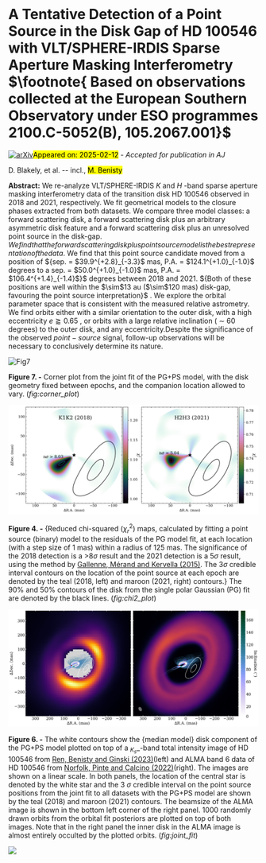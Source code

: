 <div class="macros" style="visibility:hidden;">
$\newcommand{\ensuremath}{}$
$\newcommand{\xspace}{}$
$\newcommand{\object}[1]{\texttt{#1}}$
$\newcommand{\farcs}{{.}''}$
$\newcommand{\farcm}{{.}'}$
$\newcommand{\arcsec}{''}$
$\newcommand{\arcmin}{'}$
$\newcommand{\ion}[2]{#1#2}$
$\newcommand{\textsc}[1]{\textrm{#1}}$
$\newcommand{\hl}[1]{\textrm{#1}}$
$\newcommand{\footnote}[1]{}$
$\newcommand{\vdag}{(v)^\dagger}$
$\newcommand$
$\newcommand$
$\newcommand{\dij}[1]{\textcolor{brown}{#1}}$
$\newcommand{\db}[1]{\textcolor{red}{#1}}$
$\newcommand{\bn}[1]{\textcolor{magenta}{#1}}$</div>



<div id="title">

# A Tentative Detection of a Point Source in the Disk Gap of HD 100546 with VLT/SPHERE-IRDIS Sparse Aperture Masking Interferometry $\footnote{ Based on observations collected at the European Southern Observatory under ESO programmes 2100.C-5052(B), 105.2067.001}$

</div>
<div id="comments">

[![arXiv](https://img.shields.io/badge/arXiv-2502.07759-b31b1b.svg)](https://arxiv.org/abs/2502.07759)<mark>Appeared on: 2025-02-12</mark> -  _Accepted for publication in AJ_

</div>
<div id="authors">

D. Blakely, et al. -- incl., <mark>M. Benisty</mark>

</div>
<div id="abstract">

**Abstract:** We re-analyze VLT/SPHERE-IRDIS _K_ and _H_ -band sparse aperture masking interferometry data of the transition disk HD 100546 observed in 2018 and 2021, respectively. We fit geometrical models to the closure phases extracted from both datasets. We compare three model classes: a forward scattering disk, a forward scattering disk plus an arbitrary asymmetric disk feature and a forward scattering disk plus an unresolved point source in the disk-gap. ${We find that the forward scattering disk plus point source model is the best representation of the data.}$ We find that this point source candidate moved from a position of ${sep. = $39.9^{+2.8}_{-3.3}$ mas, P.A. = $124.1^{+1.0}_{-1.0}$ degrees to a sep. = $50.0^{+1.0}_{-1.0}$ mas, P.A. = $106.4^{+1.4}_{-1.4}$}$ degrees between 2018 and 2021. ${Both of these positions are well within the $\sim$13 au ($\sim$120 mas) disk-gap, favouring the point source interpretation}$ . We explore the orbital parameter space that is consistent with the measured relative astrometry. We find orbits either with a similar orientation to the outer disk, with a high eccentricity $e \gtrapprox 0.65$ , or orbits with a large relative inclination ( $\sim$ 60 degrees) to the outer disk, and any eccentricity.Despite the significance of the observed ${point-source}$ signal, follow-up observations will be necessary to conclusively determine its nature.

</div>

<div id="div_fig1">

<img src="tmp_2502.07759/./cornerplot.png" alt="Fig7" width="100%"/>

**Figure 7. -** Corner plot from the joint fit of the PG+PS model, with the disk geometry fixed between epochs, and the companion location allowed to vary. (*fig:corner_plot*)

</div>
<div id="div_fig2">

<img src="tmp_2502.07759/./chi2_plot.png" alt="Fig4" width="100%"/>

**Figure 4. -** {Reduced chi-squared ($\chi^2_{r}$) maps, calculated by fitting a point source (binary) model to the residuals of the PG model fit, at each location (with a step size of 1 mas) within a radius of 125 mas. The significance of the 2018 detection is a $>$8$\sigma$ result and the 2021 detection is a 5$\sigma$ result, using the method by [Gallenne, Mérand and Kervella (2015)](). The 3$\sigma$ credible interval contours on the location of the point source at each epoch are denoted by the teal (2018, left) and maroon (2021, right) contours.} The 90\% and 50\% contours of the disk from the single polar Gaussian (PG) fit are denoted by the black lines. (*fig:chi2_plot*)

</div>
<div id="div_fig3">

<img src="tmp_2502.07759/./orbit_plot_comb2.png" alt="Fig6" width="100%"/>

**Figure 6. -** The white contours show the {median model} disk component of the PG+PS model plotted on top of a $_K_s$_-band total intensity image of HD 100546 from [Ren, Benisty and Ginski (2023)]()(left) and ALMA band 6 data of HD 100546 from [Norfolk, Pinte and Calcino (2022)]()(right). The images are shown on a linear scale. In both panels, the location of the central star is denoted by the white star and the 3 $\sigma$ credible interval on the point source positions from the joint fit to all datasets with the PG+PS model are shown by the teal (2018) and maroon (2021) contours. The beamsize of the ALMA image is shown in the bottom left corner of the right panel. 1000 randomly drawn orbits from the orbital fit posteriors are plotted on top of both images. Note that in the right panel the inner disk in the ALMA image is almost entirely occulted by the plotted orbits. (*fig:joint_fit*)

</div><div id="qrcode"><img src=https://api.qrserver.com/v1/create-qr-code/?size=100x100&data="https://arxiv.org/abs/2502.07759"></div>